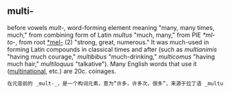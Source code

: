 ## multi-

before vowels _mult-_, word-forming element meaning "many, many times, much," from combining form of Latin _multus_ "much, many," from PIE _\*ml-to-_, from root [\*mel-](https://www.etymonline.com/word/*mel- "Etymology, meaning and definition of *mel-  ") (2) "strong, great, numerous." It was much-used in forming Latin compounds in classical times and after (such as _multianimis_ "having much courage," _multibibus_ "much-drinking," _multicomus_ "having much hair," _multiloquus_ "talkative"). Many English words that use it ([multinational](https://www.etymonline.com/word/multinational "Etymology, meaning and definition of multinational "), etc.) are 20c. coinages.

```md
在元音前的 _mult-_，是一个构词元素，意为“许多，许多次，很多”，来源于拉丁语 _multus_ “很多”的组合形式，源自PIE _\*ml-to-_，其词根为 [\*mel-](https://www.etymonline.com/word/*mel- "Etymology, meaning and definition of *mel- ") (2) “强大的，伟大的，众多的”。在古典时期及其后，该元素在构成拉丁语复合词中被广泛使用，如 _multianimis_ “拥有很多勇气的”，_multibibus_ “喝酒多的”，_multicomus_ “有很多头发的”，_multiloquus_ “爱说话的”。许多使用此元素的英语单词（例如 [multinational](https://www.etymonline.com/word/multinational "Etymology, meaning and definition of multinational ") 等）是20世纪的创造词。
```
